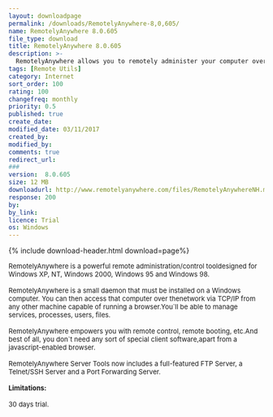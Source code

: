```yaml
---
layout: downloadpage
permalink: /downloads/RemotelyAnywhere-8,0,605/
name: RemotelyAnywhere 8.0.605
file_type: download
title: RemotelyAnywhere 8.0.605
description: >-
  RemotelyAnywhere allows you to remotely administer your computer over the web
tags: [Remote Utils]
category: Internet
sort_order: 100
rating: 100
changefreq: monthly
priority: 0.5
published: true
create_date: 
modified_date: 03/11/2017
created_by: 
modified_by: 
comments: true
redirect_url: 
### 
version:  8.0.605
size: 12 MB
downloadurl: http://www.remotelyanywhere.com/files/RemotelyAnywhereNH.msi
response: 200
by: 
by_link: 
licence: Trial 
os: Windows
---
```


{% include download-header.html download=page%}

<p style="fix-download-text !important">
<p><font size="2"><p>RemotelyAnywhere is a powerful remote administration/control tooldesigned for Windows XP, NT, Windows 2000, Windows 95 and Windows 98.<br />
<br />
RemotelyAnywhere is a small daemon that must be installed on a Windows computer. You can then access that computer over thenetwork via TCP/IP from any other machine capable of running a browser.You`ll be able to manage services, processes, users, files.<br />
<br />
RemotelyAnywhere empowers you with remote control, remote booting, etc.And best of all, you don`t need any sort of special client software,apart from a javascript-enabled browser.<br />
<br />
RemotelyAnywhere Server Tools now includes a full-featured FTP Server, a Telnet/SSH Server and a Port Forwarding Server.<br />
<br />
<span><strong>Limitations:</strong></span><br />
<br />
30 days trial.</p></p></p>
